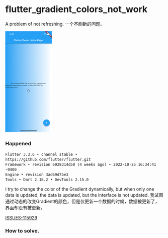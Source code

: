 # flutter_gradient_colors_not_work

A problem of not refreshing.
一个不刷新的问题。

![screen](doc/snapshot.gif)

### Happened

```
Flutter 3.3.6 • channel stable • https://github.com/flutter/flutter.git
Framework • revision 6928314d50 (4 weeks ago) • 2022-10-25 16:34:41 -0400
Engine • revision 3ad69d7be3
Tools • Dart 2.18.2 • DevTools 2.15.0
```

I try to change the color of the Gradient dynamically, but when only one data is updated, the data is updated, but the interface is not updated.
我试图通过动态的改变Gradient的颜色，但是仅更新一个数据的时候，数据被更新了，界面却没有被更新。

[ISSUES-115929](https://github.com/flutter/flutter/issues/115929)

### How to solve.
